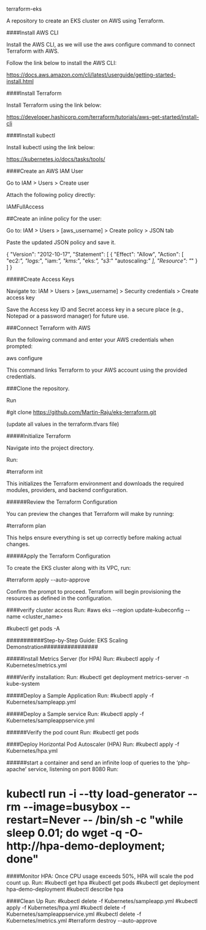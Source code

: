terraform-eks

A repository to create an EKS cluster on AWS using Terraform.

####Install AWS CLI

Install the AWS CLI, as we will use the aws configure command to connect Terraform with AWS.

Follow the link below to install the AWS CLI:

https://docs.aws.amazon.com/cli/latest/userguide/getting-started-install.html

####Install Terraform

Install Terraform using the link below:

https://developer.hashicorp.com/terraform/tutorials/aws-get-started/install-cli

####Install kubectl

Install kubectl using the link below:

https://kubernetes.io/docs/tasks/tools/

####Create an AWS IAM User

Go to IAM > Users > Create user

Attach the following policy directly:

IAMFullAccess

##Create an inline policy for the user:

Go to: IAM > Users > [aws_username] > Create policy > JSON tab

Paste the updated JSON policy and save it.

{
	"Version": "2012-10-17",
	"Statement": [
		{
			"Effect": "Allow",
			"Action": [
				"ec2:*",
				"logs:*",
				"iam:*",
				"kms:*",
				"eks:*",
				"s3:*"
				"autoscaling:*"
			],
			"Resource": "*"
		}
	]
}

#####Create Access Keys


Navigate to: IAM > Users > [aws_username] > Security credentials > Create access key

Save the Access key ID and Secret access key in a secure place (e.g., Notepad or a password manager) for future use.

###Connect Terraform with AWS

Run the following command and enter your AWS credentials when prompted:

aws configure

This command links Terraform to your AWS account using the provided credentials.

###Clone the repository.

Run

#git clone https://github.com/Martin-Raju/eks-terraform.git

(update all  values in the terraform.tfvars file)

#####Initialize Terraform

Navigate into the project directory.

Run:

#terraform init

This initializes the Terraform environment and downloads the required modules, providers, and backend configuration.

######Review the Terraform Configuration

You can preview the changes that Terraform will make by running:

#terraform plan

This helps ensure everything is set up correctly before making actual changes.

#####Apply the Terraform Configuration

To create the EKS cluster along with its VPC, run:

#terraform apply --auto-approve

Confirm the prompt to proceed. Terraform will begin provisioning the resources as defined in the configuration.

####verify cluster access
Run:
#aws eks --region <region> update-kubeconfig --name <cluster_name>

#kubectl get pods -A


###########Step-by-Step Guide: EKS Scaling Demonstration################

#####Install Metrics Server (for HPA)
Run:
#kubectl apply -f Kubernetes/metrics.yml

####Verify installation:
Run:
#kubectl get deployment metrics-server -n kube-system

#####Deploy a Sample Application
Run:
#kubectl apply -f Kubernetes/sampleapp.yml

#####Deploy a Sample service
Run:
#kubectl apply -f Kubernetes/sampleappservice.yml

######Verify the pod count 
Run:
#kubectl get pods 

####Deploy Horizontal Pod Autoscaler (HPA)
Run:
#kubectl apply -f Kubernetes/hpa.yml

######start a container and send an infinite loop of queries to the ‘php-apache’ service, listening on port 8080
Run:
# kubectl run -i --tty load-generator --rm --image=busybox --restart=Never -- /bin/sh -c "while sleep 0.01; do wget -q -O- http://hpa-demo-deployment; done"

####Monitor HPA:
Once CPU usage exceeds 50%, HPA will scale the pod count up.
Run:
#kubectl get hpa
#kubectl get pods
#kubectl get deployment hpa-demo-deployment 
#kubectl describe hpa

####Clean Up 
Run:
#kubectl delete -f Kubernetes/sampleapp.yml
#kubectl apply -f Kubernetes/hpa.yml
#kubectl delete -f Kubernetes/sampleappservice.yml
#kubectl delete -f Kubernetes/metrics.yml
#terraform destroy --auto-approve
